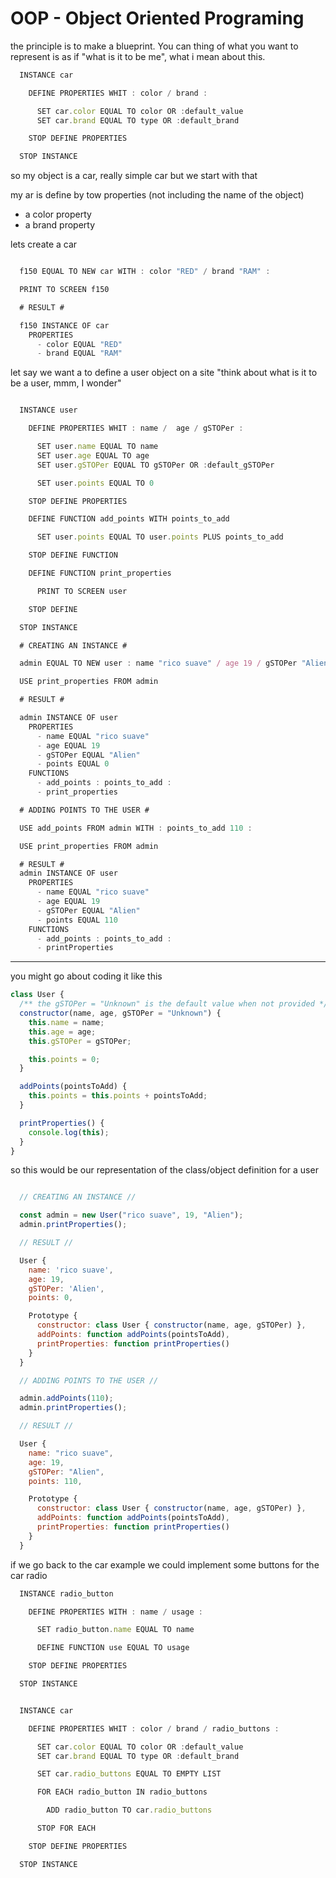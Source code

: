 # OOP - Object Oriented Programing

the principle is to make a blueprint. You can thing of what you want to represent is as if "what is it to be me", what i mean about this.

```jsx
  INSTANCE car

    DEFINE PROPERTIES WHIT : color / brand :

      SET car.color EQUAL TO color OR :default_value
      SET car.brand EQUAL TO type OR :default_brand

    STOP DEFINE PROPERTIES

  STOP INSTANCE
```

so my object is a car, really simple car but we start with that

my ar is define by tow properties (not including the name of the object)

- a color property
- a brand property

lets create a car

```jsx

  f150 EQUAL TO NEW car WITH : color "RED" / brand "RAM" :

  PRINT TO SCREEN f150

  # RESULT #

  f150 INSTANCE OF car
    PROPERTIES
      - color EQUAL "RED"
      - brand EQUAL "RAM"
```

let say we want a to define a user object on a site
"think about what is it to be a user, mmm, I wonder"

```jsx

  INSTANCE user

    DEFINE PROPERTIES WHIT : name /  age / gSTOPer :

      SET user.name EQUAL TO name
      SET user.age EQUAL TO age
      SET user.gSTOPer EQUAL TO gSTOPer OR :default_gSTOPer

      SET user.points EQUAL TO 0

    STOP DEFINE PROPERTIES

    DEFINE FUNCTION add_points WITH points_to_add

      SET user.points EQUAL TO user.points PLUS points_to_add

    STOP DEFINE FUNCTION

    DEFINE FUNCTION print_properties

      PRINT TO SCREEN user

    STOP DEFINE

  STOP INSTANCE

  # CREATING AN INSTANCE #

  admin EQUAL TO NEW user : name "rico suave" / age 19 / gSTOPer "Alien" :

  USE print_properties FROM admin

  # RESULT #

  admin INSTANCE OF user
    PROPERTIES
      - name EQUAL "rico suave"
      - age EQUAL 19
      - gSTOPer EQUAL "Alien"
      - points EQUAL 0
    FUNCTIONS
      - add_points : points_to_add :
      - print_properties

  # ADDING POINTS TO THE USER #

  USE add_points FROM admin WITH : points_to_add 110 :

  USE print_properties FROM admin

  # RESULT #
  admin INSTANCE OF user
    PROPERTIES
      - name EQUAL "rico suave"
      - age EQUAL 19
      - gSTOPer EQUAL "Alien"
      - points EQUAL 110
    FUNCTIONS
      - add_points : points_to_add :
      - printProperties

```

---

you might go about coding it like this

```js
class User {
  /** the gSTOPer = "Unknown" is the default value when not provided */
  constructor(name, age, gSTOPer = "Unknown") {
    this.name = name;
    this.age = age;
    this.gSTOPer = gSTOPer;

    this.points = 0;
  }

  addPoints(pointsToAdd) {
    this.points = this.points + pointsToAdd;
  }

  printProperties() {
    console.log(this);
  }
}
```

so this would be our representation of the class/object definition for a user

```js

  // CREATING AN INSTANCE //

  const admin = new User("rico suave", 19, "Alien");
  admin.printProperties();

  // RESULT //

  User {
    name: 'rico suave',
    age: 19,
    gSTOPer: 'Alien',
    points: 0,

    Prototype {
      constructor: class User { constructor(name, age, gSTOPer) },
      addPoints: function addPoints(pointsToAdd),
      printProperties: function printProperties()
    }
  }

  // ADDING POINTS TO THE USER //

  admin.addPoints(110);
  admin.printProperties();

  // RESULT //

  User {
    name: "rico suave",
    age: 19,
    gSTOPer: "Alien",
    points: 110,

    Prototype {
      constructor: class User { constructor(name, age, gSTOPer) },
      addPoints: function addPoints(pointsToAdd),
      printProperties: function printProperties()
    }
  }
```

if we go back to the car example we could implement some buttons for the car radio

```jsx
  INSTANCE radio_button

    DEFINE PROPERTIES WITH : name / usage :

      SET radio_button.name EQUAL TO name

      DEFINE FUNCTION use EQUAL TO usage

    STOP DEFINE PROPERTIES

  STOP INSTANCE


  INSTANCE car

    DEFINE PROPERTIES WHIT : color / brand / radio_buttons :

      SET car.color EQUAL TO color OR :default_value
      SET car.brand EQUAL TO type OR :default_brand

      SET car.radio_buttons EQUAL TO EMPTY LIST

      FOR EACH radio_button IN radio_buttons

        ADD radio_button TO car.radio_buttons

      STOP FOR EACH

    STOP DEFINE PROPERTIES

  STOP INSTANCE
```
